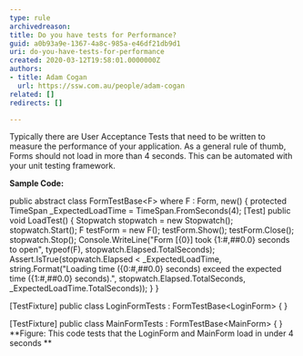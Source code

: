 ```yaml
---
type: rule
archivedreason: 
title: Do you have tests for Performance?
guid: a0b93a9e-1367-4a8c-985a-e46df21db9d1
uri: do-you-have-tests-for-performance
created: 2020-03-12T19:58:01.0000000Z
authors:
- title: Adam Cogan
  url: https://ssw.com.au/people/adam-cogan
related: []
redirects: []

---
```


Typically there are User Acceptance Tests that need to be written to measure the performance of your application. As a general rule of thumb, Forms should not load in more than 4 seconds. This can be automated with your unit testing framework.

<!--endintro-->

**Sample Code:**

public abstract class FormTestBase&lt;F&gt;
 where F : Form, new()
 {
 protected TimeSpan \_ExpectedLoadTime = TimeSpan.FromSeconds(4);
 [Test]
 public void LoadTest()
 {
 Stopwatch stopwatch = new Stopwatch();
 stopwatch.Start();
 F testForm = new F();
 testForm.Show();
 testForm.Close();
 stopwatch.Stop();
 Console.WriteLine("Form [{0}] took {1:#,##0.0} seconds to open", typeof(F), stopwatch.Elapsed.TotalSeconds);
 Assert.IsTrue(stopwatch.Elapsed &lt; \_ExpectedLoadTime, 
 string.Format("Loading time ({0:#,##0.0} seconds) exceed the expected time ({1:#,##0.0} seconds).", 
 stopwatch.Elapsed.TotalSeconds, \_ExpectedLoadTime.TotalSeconds));
 }
 }
 
 [TestFixture]
 public class LoginFormTests : FormTestBase&lt;LoginForm&gt;
 {
 }

 [TestFixture]
 public class MainFormTests : FormTestBase&lt;MainForm&gt;
 {
 }
 **Figure: This code tests that the LoginForm and MainForm load in under 4 seconds
**
